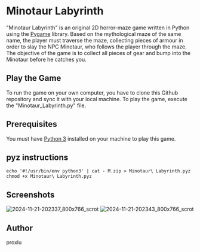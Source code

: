 # Minotaur Labyrinth
"Minotaur Labyrinth" is an original 2D horror-maze game written in Python using the [Pygame](https://www.pygame.org/tags/all) library. Based on the mythological maze of the same name, the player must traverse the maze, collecting pieces of armour in order to slay the NPC Minotaur, who follows the player through the maze. The objective of the game is to collect all pieces of gear and bump into the Minotaur before he catches you.

## Play the Game
To run the game on your own computer, you have to clone this Github repository and sync it with your local machine. To play the game, execute the "Minotaur_Labyrinth.py" file.

## Prerequisites 
You must have [Python 3](https://www.python.org/downloads/) installed on your machine to play this game. 

## pyz instructions
```
echo '#!/usr/bin/env python3' | cat - M.zip > Minotaur\ Labyrinth.pyz
chmod +x Minotaur\ Labyrinth.pyz
```

## Screenshots
![2024-11-21-202337_800x766_scrot](https://github.com/user-attachments/assets/f4326f87-f25c-4e40-91bc-0b628c1a7ae1)
![2024-11-21-202343_800x766_scrot](https://github.com/user-attachments/assets/a22b79c4-c404-4550-bfde-e3d9c174e926)


## Author
proxlu
